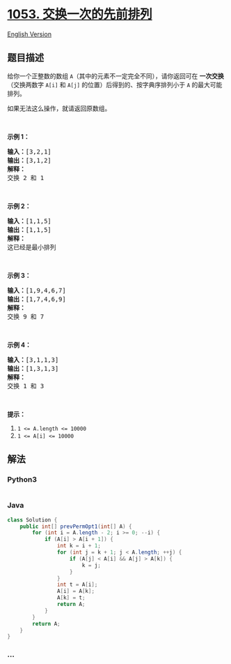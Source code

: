 # [1053. 交换一次的先前排列](https://leetcode-cn.com/problems/previous-permutation-with-one-swap)

[English Version](/solution/1000-1099/1053.Previous%20Permutation%20With%20One%20Swap/README_EN.md)

## 题目描述

<!-- 这里写题目描述 -->
<p>给你一个正整数的数组 <code>A</code>（其中的元素不一定完全不同），请你返回可在&nbsp;<strong>一次交换</strong>（交换两数字 <code>A[i]</code> 和 <code>A[j]</code> 的位置）后得到的、按字典序排列小于 <code>A</code> 的最大可能排列。</p>

<p>如果无法这么操作，就请返回原数组。</p>

<p>&nbsp;</p>

<p><strong>示例 1：</strong></p>

<pre><strong>输入：</strong>[3,2,1]
<strong>输出：</strong>[3,1,2]
<strong>解释：</strong>
交换 2 和 1
</pre>

<p>&nbsp;</p>

<p><strong>示例 2：</strong></p>

<pre><strong>输入：</strong>[1,1,5]
<strong>输出：</strong>[1,1,5]
<strong>解释： </strong>
这已经是最小排列
</pre>

<p>&nbsp;</p>

<p><strong>示例 3：</strong></p>

<pre><strong>输入：</strong>[1,9,4,6,7]
<strong>输出：</strong>[1,7,4,6,9]
<strong>解释：</strong>
交换 9 和 7
</pre>

<p>&nbsp;</p>

<p><strong>示例&nbsp;4：</strong></p>

<pre><strong>输入：</strong>[3,1,1,3]
<strong>输出：</strong>[1,3,1,3]
<strong>解释：
</strong>交换 1 和 3
</pre>

<p>&nbsp;</p>

<p><strong>提示：</strong></p>

<ol>
	<li><code>1 &lt;= A.length &lt;= 10000</code></li>
	<li><code>1 &lt;= A[i] &lt;= 10000</code></li>
</ol>

## 解法

<!-- 这里可写通用的实现逻辑 -->

<!-- tabs:start -->

### **Python3**

<!-- 这里可写当前语言的特殊实现逻辑 -->

```python

```

### **Java**

<!-- 这里可写当前语言的特殊实现逻辑 -->

```java
class Solution {
    public int[] prevPermOpt1(int[] A) {
        for (int i = A.length - 2; i >= 0; --i) {
            if (A[i] > A[i + 1]) {
                int k = i + 1;
                for (int j = k + 1; j < A.length; ++j) {
                    if (A[j] < A[i] && A[j] > A[k]) {
                        k = j;
                    }
                }
                int t = A[i];
                A[i] = A[k];
                A[k] = t;
                return A;
            }
        }
        return A;
    }
}

```

### **...**

```

```

<!-- tabs:end -->
